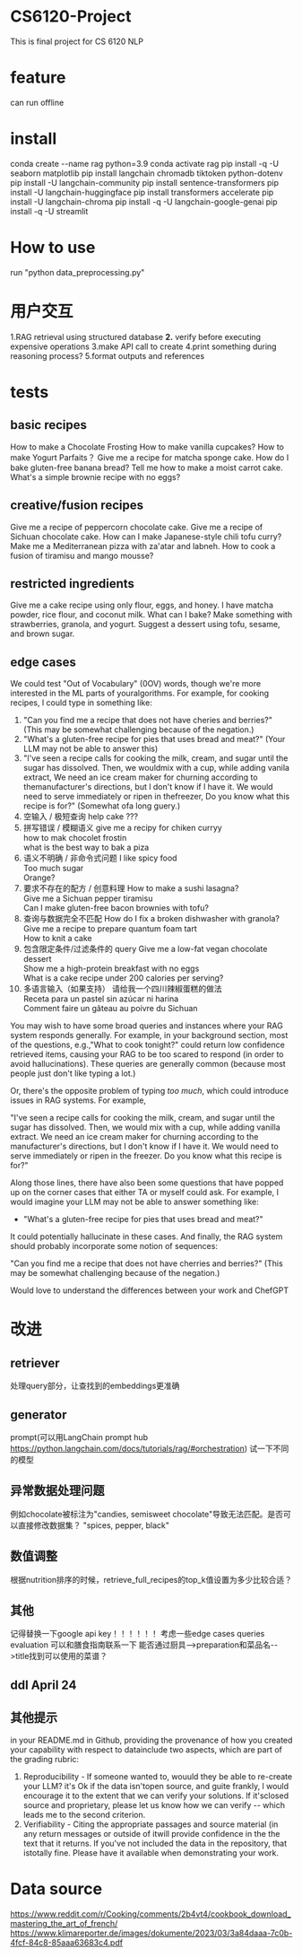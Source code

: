 # CS6120-Project
This is final project for CS 6120 NLP

# feature
can run offline

# install
conda create --name rag python=3.9
conda activate rag
pip install -q -U seaborn matplotlib
pip install langchain chromadb tiktoken python-dotenv
pip install -U langchain-community
pip install sentence-transformers
pip install -U langchain-huggingface
pip install transformers accelerate
pip install -U langchain-chroma
pip install -q -U langchain-google-genai
pip install -q -U streamlit 

# How to use
run "python data_preprocessing.py"


# 用户交互
1.RAG retrieval using structured database
**2.** verify before executing expensive operations
3.make API call to create
4.print something during reasoning process?
5.format outputs and references

# tests
## basic recipes
How to make a Chocolate Frosting
How to make vanilla cupcakes?
How to make Yogurt Parfaits？
Give me a recipe for matcha sponge cake.
How do I bake gluten-free banana bread?
Tell me how to make a moist carrot cake.
What's a simple brownie recipe with no eggs?

## creative/fusion recipes
Give me a recipe of peppercorn chocolate cake.
Give me a recipe of Sichuan chocolate cake.
How can I make Japanese-style chili tofu curry?
Make me a Mediterranean pizza with za'atar and labneh.
How to cook a fusion of tiramisu and mango mousse?

## restricted ingredients
Give me a cake recipe using only flour, eggs, and honey.
I have matcha powder, rice flour, and coconut milk. What can I bake?
Make something with strawberries, granola, and yogurt.
Suggest a dessert using tofu, sesame, and brown sugar.

## edge cases
We could test "Out of Vocabulary" (0OV) words, though we're more interested in the ML parts of youralgorithms. For example, for cooking recipes, l could type in something like:
1. "Can you find me a recipe that does not have cheries and berries?" (This may be somewhat challenging
because of the negation.)
2. "What's a gluten-free recipe for pies that uses bread and meat?" (Your LLM may not be able to answer
this)
3. "l've seen a recipe calls for cooking the milk, cream, and sugar until the sugar has dissolved. Then, we wouldmix with a cup, while adding vanila extract, We need an ice cream maker for churning according to themanufacturer's directions, but l don't know if l have it. We would need to serve immediately or ripen in thefreezer, Do you know what this recipe is for?" (Somewhat ofa long guery.)
1. 空输入 / 极短查询
help
cake
???
2. 拼写错误 / 模糊语义
give me a recipy for chiken curryy  
how to mak chocolet frostin  
what is the best way to bak a piza
3. 语义不明确 / 非命令式问题
I like spicy food  
Too much sugar  
Orange? 
4. 要求不存在的配方 / 创意料理
How to make a sushi lasagna?  
Give me a Sichuan pepper tiramisu  
Can I make gluten-free bacon brownies with tofu?  
5. 查询与数据完全不匹配
How do I fix a broken dishwasher with granola?  
Give me a recipe to prepare quantum foam tart  
How to knit a cake  
6. 包含限定条件/过滤条件的 query
Give me a low-fat vegan chocolate dessert  
Show me a high-protein breakfast with no eggs  
What is a cake recipe under 200 calories per serving?  
7. 多语言输入（如果支持）
请给我一个四川辣椒蛋糕的做法  
Receta para un pastel sin azúcar ni harina  
Comment faire un gâteau au poivre du Sichuan  



You may wish to have some broad queries and instances where your RAG system responds generally. For example, in your background section, most of the questions, e.g.,"What to cook tonight?" could return low confidence retrieved items, causing your RAG to be too scared to respond (in order to avoid hallucinations). These queries are generally common (because most people just don't like typing a lot.)

Or, there's the opposite problem of typing *too much*, which could introduce issues in RAG systems. For example,

"I've seen a recipe calls for cooking the milk, cream, and sugar until the sugar has dissolved. Then, we would mix with a cup, while adding vanilla extract. We need an ice cream maker for churning according to the manufacturer's directions, but I don't know if I have it. We would need to serve immediately or ripen in the freezer. Do you know what this recipe is for?"

Along those lines, there have also been some questions that have popped up on the corner cases that either TA or myself could ask. For example, I would imagine your LLM may not be able to answer something like:

* "What's a gluten-free recipe for pies that uses bread and meat?"

It could potentially hallucinate in these cases. And finally, the RAG system should probably incorporate some notion of sequences:

"Can you find me a recipe that does not have cherries and berries?" (This may be somewhat challenging because of the negation.)

Would love to understand the differences between your work and ChefGPT

# 改进
## retriever
处理query部分，让查找到的embeddings更准确
## generator
prompt(可以用LangChain prompt hub https://python.langchain.com/docs/tutorials/rag/#orchestration)
试一下不同的模型
## 异常数据处理问题
例如chocolate被标注为"candies, semisweet chocolate"导致无法匹配。是否可以直接修改数据集？
"spices, pepper, black"
## 数值调整
根据nutrition排序的时候，retrieve_full_recipes的top_k值设置为多少比较合适？
## 其他
记得替换一下google api key！！！！！！
考虑一些edge cases queries
evaluation
可以和膳食指南联系一下
能否通过厨具-->preparation和菜品名-->title找到可以使用的菜谱？
## ddl April 24

## 其他提示
in your README.md in Github, providing the provenance of how you created your capability with respect to datainclude two aspects, which are part of the grading rubric:
1. Reproducibility - lf someone wanted to, wouuld they be able to re-create your LLM? it's Ok if the data isn'topen source, and guite frankly, l would encourage it to the extent that we can verify your solutions. lf it'sclosed source and proprietary, please let us know how we can verify -- which leads me to the second
criterion.
2. Verifiability - Citing the appropriate passages and source material (in any return messages or outside of itwill provide confidence in the the text that it returns. lf you've not included the data in the repository, that istotally fine. Please have it available when demonstrating your work.


# Data source
https://www.reddit.com/r/Cooking/comments/2b4vt4/cookbook_download_mastering_the_art_of_french/
https://www.klimareporter.de/images/dokumente/2023/03/3a84daaa-7c0b-4fcf-84c8-85aaa63683c4.pdf
